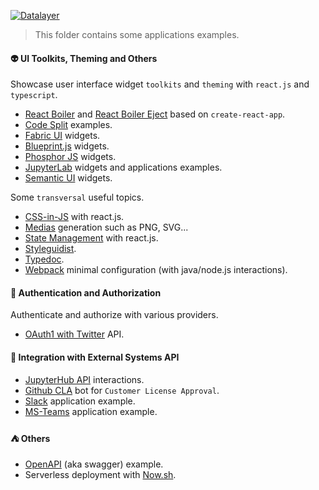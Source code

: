 [![Datalayer](https://docs.datalayer.io/logo/datalayer-25.svg)](https://datalayer.io)

> This folder contains some applications examples.

#### :alien: UI Toolkits, Theming and Others

Showcase user interface widget `toolkits` and `theming` with `react.js` and `typescript`.

+ [React Boiler](./react-boilerplate) and [React Boiler Eject](./react-boilerplate-eject) based on `create-react-app`.
+ [Code Split](./code-split) examples.
+ [Fabric UI](./fabric-ui) widgets.
+ [Blueprint.js](./blueprint-js) widgets.
+ [Phosphor JS](./phosphor-js) widgets.
+ [JupyterLab](./jupyterlab) widgets and applications examples.
+ [Semantic UI](./semantic-ui) widgets.

Some `transversal` useful topics.

+ [CSS-in-JS](./css-in-js) with react.js.
+ [Medias](./medias) generation such as PNG, SVG...
+ [State Management](./react-state) with react.js.
+ [Styleguidist](./styleguidist).
+ [Typedoc](./typedoc).
+ [Webpack](./webpack) minimal configuration (with java/node.js interactions).

#### :passport_control: Authentication and Authorization

Authenticate and authorize with various providers.

+ [OAuth1 with Twitter](./oauth1-twitter) API.

#### :moyai: Integration with External Systems API

+ [JupyterHub API](./jupyterhub-api) interactions.
+ [Github CLA](./cla) bot for `Customer License Approval`.
+ [Slack](./slack) application example.
+ [MS-Teams](./ms-teams) application example.

#### :tent: Others

+ [OpenAPI](./open-api) (aka swagger) example.
+ Serverless deployment with [Now.sh](./now-sh).
